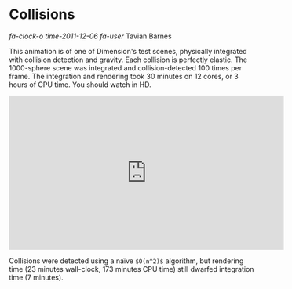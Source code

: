 # Collisions

<div class="infobar">

*fa-clock-o* *time-2011-12-06*
*fa-user* Tavian Barnes

</div>


This animation is of one of Dimension's test scenes, physically integrated with collision detection and gravity.
Each collision is perfectly elastic.
The 1000-sphere scene was integrated and collision-detected 100 times per frame.
The integration and rendering took 30 minutes on 12 cores, or 3 hours of CPU time.
You should watch in HD.

<p style="text-align: center;">
    <iframe width="560" height="315" src="https://www.youtube.com/embed/cgCFSRlhdDg" frameborder="0" allow="accelerometer; autoplay; encrypted-media; gyroscope; picture-in-picture" allowfullscreen></iframe>
</p>

Collisions were detected using a naïve `$O(n^2)$` algorithm, but rendering time (23 minutes wall-clock, 173 minutes CPU time) still dwarfed integration time (7 minutes).
